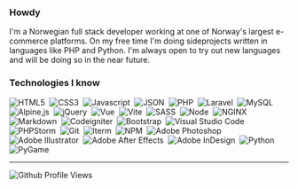 ### Howdy

I'm a Norwegian full stack developer working at one of Norway's largest e-commerce platforms. On my free time I'm doing sideprojects written in languages like PHP and Python. I'm always open to try out new languages and will be doing so in the near future. 


### Technologies I know
![HTML5](https://img.shields.io/badge/HTML5-E34F26?style=for-the-badge&logo=html5&logoColor=white)&nbsp;
![CSS3](https://img.shields.io/badge/CSS3-1572B6?style=for-the-badge&logo=css3&logoColor=white)&nbsp;
![Javascript](https://img.shields.io/badge/JavaScript-323330?style=for-the-badge&logo=javascript&logoColor=F7DF1E)&nbsp;
![JSON](https://img.shields.io/badge/json-5E5C5C?style=for-the-badge&logo=json&logoColor=white)&nbsp;
![PHP](https://img.shields.io/badge/PHP-777BB4?style=for-the-badge&logo=php&logoColor=white)&nbsp;
![Laravel](https://img.shields.io/badge/Laravel-FF2D20?style=for-the-badge&logo=laravel&logoColor=white)&nbsp;
![MySQL](https://img.shields.io/badge/MySQL-005C84?style=for-the-badge&logo=mysql&logoColor=white)&nbsp;
![Alpine,js](https://img.shields.io/badge/AlpineJS-8BC0D0?style=for-the-badge&logo=alpine.js&logoColor=black)&nbsp;
![jQuery](https://img.shields.io/badge/jQuery-0769AD?style=for-the-badge&logo=jquery&logoColor=white)&nbsp;
![Vue](https://img.shields.io/badge/Vue.js-35495E?style=for-the-badge&logo=vuedotjs&logoColor=4FC08D)&nbsp;
![Vite](https://img.shields.io/badge/Vite-B73BFE?style=for-the-badge&logo=vite&logoColor=FFD62E)&nbsp;
![SASS](https://img.shields.io/badge/Sass-CC6699?style=for-the-badge&logo=sass&logoColor=white)&nbsp;
![Node](https://img.shields.io/badge/Node.js-339933?style=for-the-badge&logo=nodedotjs&logoColor=white)&nbsp;
![NGINX](https://img.shields.io/badge/Nginx-009639?style=for-the-badge&logo=nginx&logoColor=white)&nbsp;
![Markdown](https://img.shields.io/badge/Markdown-000000?style=for-the-badge&logo=markdown&logoColor=white)&nbsp;
![Codeigniter](https://img.shields.io/badge/Codeigniter-EF4223?style=for-the-badge&logo=codeigniter&logoColor=white)&nbsp;
![Bootstrap](https://img.shields.io/badge/Bootstrap-563D7C?style=for-the-badge&logo=bootstrap&logoColor=white)&nbsp;
![Visual Studio Code](https://img.shields.io/badge/Visual_Studio_Code-0078D4?style=for-the-badge&logo=visual%20studio%20code&logoColor=white)&nbsp;
![PHPStorm](http://img.shields.io/badge/-PHPStorm-181717?style=for-the-badge&logo=phpstorm&logoColor=white)&nbsp;
![Git](https://img.shields.io/badge/GIT-E44C30?style=for-the-badge&logo=git&logoColor=white)&nbsp;
![Iterm](https://img.shields.io/badge/iTerm2-000000?style=for-the-badge&logo=iterm2&logoColor=white)&nbsp;
![NPM](https://img.shields.io/badge/npm-CB3837?style=for-the-badge&logo=npm&logoColor=white)&nbsp;
![Adobe Photoshop](https://img.shields.io/badge/Adobe%20Photoshop-31A8FF?style=for-the-badge&logo=Adobe%20Photoshop&logoColor=black)&nbsp;
![Adobe Illustrator](https://img.shields.io/badge/Adobe%20Illustrator-FF9A00?style=for-the-badge&logo=adobe%20illustrator&logoColor=white)&nbsp;
![Adobe After Effects](https://img.shields.io/badge/Adobe%20after%20affects-CF96FD?style=for-the-badge&logo=Adobe%20after%20effects&logoColor=393665)&nbsp;
![Adobe InDesign](https://img.shields.io/badge/Adobe%20InDesign-FF3366?style=for-the-badge&logo=Adobe%20InDesign&logoColor=white)&nbsp;
![Python](https://img.shields.io/badge/Python-444444?style=for-the-badge&logo=Python&logoColor=white)&nbsp;
![PyGame](https://img.shields.io/badge/PyGame-444444?style=for-the-badge&logo=Python&logoColor=white)&nbsp;




<hr>


![Github Profile Views](https://komarev.com/ghpvc/?username=zeriz)
